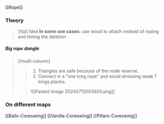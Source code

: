 [[Rope]] 
### Theory
>[!tip] Idea
>**In some use cases:** use wood to attach instead of roping and timing the deletion
##### Big rope dangle
>[!multi-column]
>>1. Triangles are safe because of the node reserve.
>>2. Connect in a "one long rope" and avoid stressing weak 1 longs planks.
>
>>![[Pasted image 20240712003920.png]]
### On different maps
[[Balls-Coreswing]]
[[Vanilla-Coreswing]]
[[Pillars-Coreswing]]